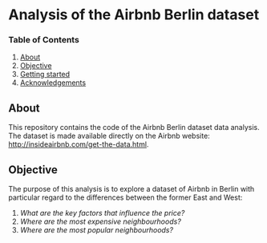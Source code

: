 # Analysis of the Airbnb Berlin dataset

### Table of Contents

1. [About](#about)
2. [Objective](#objective)
3. [Getting started](#start)
4. [Acknowledgements](#acknowledgements)

## About <a name="about"></a>

This repository contains the code of the Airbnb Berlin dataset data analysis. The dataset is made available directly on the Airbnb website: http://insideairbnb.com/get-the-data.html. 



## Objective <a name="objective"></a>

The purpose of this analysis is to explore a dataset of Airbnb in Berlin with particular regard to the differences between the former East and West: 
1. _What are the key factors that influence the price?_
2. _Where are the most expensive neighbourhoods?_
3. _Where are the most popular neighbourhoods?_
